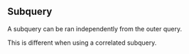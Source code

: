 ## Subquery

A subquery can be ran independently from the outer query.

This is different when using a correlated subquery.

